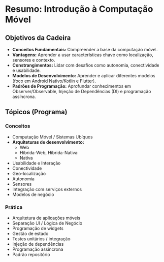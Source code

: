# Resumo: Introdução à Computação Móvel

## Objetivos da Cadeira

- **Conceitos Fundamentais:** Compreender a base da computação móvel.
- **Vantagens:** Aprender a usar características chave como localização, sensores e contexto.
- **Constrangimentos:** Lidar com desafios como autonomia, conectividade e usabilidade.
- **Modelos de Desenvolvimento:** Aprender e aplicar diferentes modelos (foco em Android Nativo/Kotlin e Flutter).
- **Padrões de Programação:** Aprofundar conhecimentos em Observer/Observable, Injeção de Dependências (DI) e programação assíncrona.

## Tópicos (Programa)

### Conceitos
- Computação Móvel / Sistemas Ubíquos
- **Arquiteturas de desenvolvimento:**
    - Web
    - Híbrida-Web, Híbrida-Nativa
    - Nativa
- Usabilidade e Interação
- Conectividade
- Geo-localização
- Autonomia
- Sensores
- Integração com serviços externos
- Modelos de negócio

### Prática
- Arquitetura de aplicações móveis
- Separação UI / Lógica de Negócio
- Programação de widgets
- Gestão de estado
- Testes unitários / integração
- Injeção de dependências
- Programação assíncrona
- Padrão repositório 